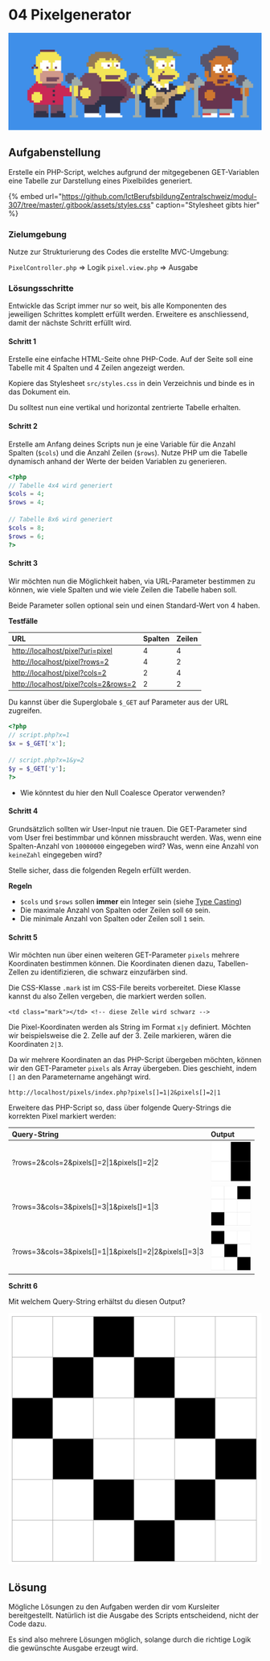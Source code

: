 # 04 Pixelgenerator

![](../../.gitbook/assets/pixel.gif)

## Aufgabenstellung

Erstelle ein PHP-Script, welches aufgrund der mitgegebenen GET-Variablen eine Tabelle zur Darstellung eines Pixelbildes generiert.

{% embed url="https://github.com/IctBerufsbildungZentralschweiz/modul-307/tree/master/.gitbook/assets/styles.css" caption="Stylesheet gibts hier" %}

### Zielumgebung

Nutze zur Strukturierung des Codes die erstellte MVC-Umgebung:

`PixelController.php` =&gt; Logik `pixel.view.php` =&gt; Ausgabe

### Lösungsschritte

Entwickle das Script immer nur so weit, bis alle Komponenten des jeweiligen Schrittes komplett erfüllt werden. Erweitere es anschliessend, damit der nächste Schritt erfüllt wird.

#### Schritt 1

Erstelle eine einfache HTML-Seite ohne PHP-Code. Auf der Seite soll eine Tabelle mit 4 Spalten und 4 Zeilen angezeigt werden.

Kopiere das Stylesheet `src/styles.css` in dein Verzeichnis und binde es in das Dokument ein.

Du solltest nun eine vertikal und horizontal zentrierte Tabelle erhalten.

#### Schritt 2

Erstelle am Anfang deines Scripts nun je eine Variable für die Anzahl Spalten \(`$cols`\) und die Anzahl Zeilen \(`$rows`\). Nutze PHP um die Tabelle dynamisch anhand der Werte der beiden Variablen zu generieren.

```php
<?php
// Tabelle 4x4 wird generiert
$cols = 4;
$rows = 4;

// Tabelle 8x6 wird generiert
$cols = 8;
$rows = 6;
?>
```

#### Schritt 3

Wir möchten nun die Möglichkeit haben, via URL-Parameter bestimmen zu können, wie viele Spalten und wie viele Zeilen die Tabelle haben soll.

Beide Parameter sollen optional sein und einen Standard-Wert von 4 haben.

**Testfälle**

| URL | Spalten | Zeilen |
| :--- | :--- | :--- |
| [http://localhost/pixel?uri=pixel](http://localhost/pixel?uri=pixel) | 4 | 4 |
| [http://localhost/pixel?rows=2](http://localhost/pixel?rows=2) | 4 | 2 |
| [http://localhost/pixel?cols=2](http://localhost/pixel?cols=2) | 2 | 4 |
| [http://localhost/pixel?cols=2&rows=2](http://localhost/pixel?cols=2&rows=2) | 2 | 2 |

Du kannst über die Superglobale `$_GET` auf Parameter aus der URL zugreifen.

```php
<?php
// script.php?x=1
$x = $_GET['x'];

// script.php?x=1&y=2
$y = $_GET['y'];
?>
```

* Wie könntest du hier den Null Coalesce Operator verwenden?

#### Schritt 4

Grundsätzlich sollten wir User-Input nie trauen. Die GET-Parameter sind vom User frei bestimmbar und können missbraucht werden. Was, wenn eine Spalten-Anzahl von `10000000` eingegeben wird? Was, wenn eine Anzahl von `keineZahl` eingegeben wird?

Stelle sicher, dass die folgenden Regeln erfüllt werden.

**Regeln**

* `$cols` und `$rows` sollen **immer** ein Integer sein \(siehe [Type Casting](https://secure.php.net/manual/de/language.types.type-juggling.php#language.types.typecasting)\)
* Die maximale Anzahl von Spalten oder Zeilen soll `60` sein.
* Die minimale Anzahl von Spalten oder Zeilen soll `1` sein.

#### Schritt 5

Wir möchten nun über einen weiteren GET-Parameter `pixels` mehrere Koordinaten bestimmen können. Die Koordinaten dienen dazu, Tabellen-Zellen zu identifizieren, die schwarz einzufärben sind.

Die CSS-Klasse `.mark` ist im CSS-File bereits vorbereitet. Diese Klasse kannst du also Zellen vergeben, die markiert werden sollen.

```markup
<td class="mark"></td> <!-- diese Zelle wird schwarz -->
```

Die Pixel-Koordinaten werden als String im Format `x|y` definiert. Möchten wir beispielsweise die 2. Zelle auf der 3. Zeile markieren, wären die Koordinaten `2|3`.

Da wir mehrere Koordinaten an das PHP-Script übergeben möchten, können wir den GET-Parameter `pixels` als Array übergeben. Dies geschieht, indem `[]` an den Parametername angehängt wird.

```text
http://localhost/pixels/index.php?pixels[]=1|2&pixels[]=2|1
```

Erweitere das PHP-Script so, dass über folgende Query-Strings die korrekten Pixel markiert werden:

| Query-String | Output |
| :--- | :--- |
| ?rows=2&cols=2&pixels\[\]=2\|1&pixels\[\]=2\|2 | ![](../../.gitbook/assets/out3.png) |
| ?rows=3&cols=3&pixels\[\]=3\|1&pixels\[\]=1\|3 | ![](../../.gitbook/assets/out1.png) |
| ?rows=3&cols=3&pixels\[\]=1\|1&pixels\[\]=2\|2&pixels\[\]=3\|3 | ![](../../.gitbook/assets/out2.png) |

**Schritt 6**

Mit welchem Query-String erhältst du diesen Output?

![](../../.gitbook/assets/out4.png)

## Lösung

Mögliche Lösungen zu den Aufgaben werden dir vom Kursleiter bereitgestellt. Natürlich ist die Ausgabe des Scripts entscheidend, nicht der Code dazu.

Es sind also mehrere Lösungen möglich, solange durch die richtige Logik die gewünschte Ausgabe erzeugt wird.

